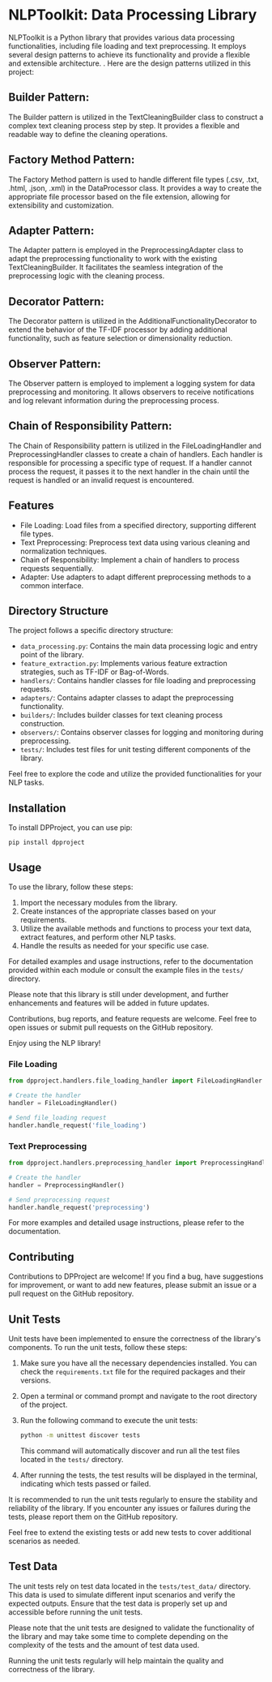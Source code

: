 # NLPToolkit: Data Processing Library

NLPToolkit is a Python library that provides various data processing functionalities, including file loading and text preprocessing. It employs several design patterns to achieve its functionality and provide a flexible and extensible architecture. . Here are the design patterns utilized in this project: 

## Builder Pattern: 
The Builder pattern is utilized in the TextCleaningBuilder class to construct a complex text cleaning process step by step. It provides a flexible and readable way to define the cleaning operations.

## Factory Method Pattern: 
The Factory Method pattern is used to handle different file types (.csv, .txt, .html, .json, .xml) in the DataProcessor class. It provides a way to create the appropriate file processor based on the file extension, allowing for extensibility and customization.

## Adapter Pattern: 
The Adapter pattern is employed in the PreprocessingAdapter class to adapt the preprocessing functionality to work with the existing TextCleaningBuilder. It facilitates the seamless integration of the preprocessing logic with the cleaning process.

## Decorator Pattern: 
The Decorator pattern is utilized in the AdditionalFunctionalityDecorator to extend the behavior of the TF-IDF processor by adding additional functionality, such as feature selection or dimensionality reduction.

## Observer Pattern: 
The Observer pattern is employed to implement a logging system for data preprocessing and monitoring. It allows observers to receive notifications and log relevant information during the preprocessing process.

## Chain of Responsibility Pattern: 
The Chain of Responsibility pattern is utilized in the FileLoadingHandler and PreprocessingHandler classes to create a chain of handlers. Each handler is responsible for processing a specific type of request. If a handler cannot process the request, it passes it to the next handler in the chain until the request is handled or an invalid request is encountered.

## Features

- File Loading: Load files from a specified directory, supporting different file types.
- Text Preprocessing: Preprocess text data using various cleaning and normalization techniques.
- Chain of Responsibility: Implement a chain of handlers to process requests sequentially.
- Adapter: Use adapters to adapt different preprocessing methods to a common interface.

## Directory Structure
The project follows a specific directory structure:

- `data_processing.py`: Contains the main data processing logic and entry point of the library.
- `feature_extraction.py`: Implements various feature extraction strategies, such as TF-IDF or Bag-of-Words.
- `handlers/`: Contains handler classes for file loading and preprocessing requests.
- `adapters/`: Contains adapter classes to adapt the preprocessing functionality.
- `builders/`: Includes builder classes for text cleaning process construction.
- `observers/`: Contains observer classes for logging and monitoring during preprocessing.
- `tests/`: Includes test files for unit testing different components of the library.

Feel free to explore the code and utilize the provided functionalities for your NLP tasks.

## Installation

To install DPProject, you can use pip:

```
pip install dpproject
```
## Usage
To use the library, follow these steps:

1. Import the necessary modules from the library.
2. Create instances of the appropriate classes based on your requirements.
3. Utilize the available methods and functions to process your text data, extract features, and perform other NLP tasks.
4. Handle the results as needed for your specific use case.

For detailed examples and usage instructions, refer to the documentation provided within each module or consult the example files in the `tests/` directory.

Please note that this library is still under development, and further enhancements and features will be added in future updates.

Contributions, bug reports, and feature requests are welcome. Feel free to open issues or submit pull requests on the GitHub repository.

Enjoy using the NLP library!

### File Loading

```python
from dpproject.handlers.file_loading_handler import FileLoadingHandler

# Create the handler
handler = FileLoadingHandler()

# Send file_loading request
handler.handle_request('file_loading')
```

### Text Preprocessing

```python
from dpproject.handlers.preprocessing_handler import PreprocessingHandler

# Create the handler
handler = PreprocessingHandler()

# Send preprocessing request
handler.handle_request('preprocessing')
```

For more examples and detailed usage instructions, please refer to the documentation.

## Contributing

Contributions to DPProject are welcome! If you find a bug, have suggestions for improvement, or want to add new features, please submit an issue or a pull request on the GitHub repository.


## Unit Tests

Unit tests have been implemented to ensure the correctness of the library's components. To run the unit tests, follow these steps:

1. Make sure you have all the necessary dependencies installed. You can check the `requirements.txt` file for the required packages and their versions.

2. Open a terminal or command prompt and navigate to the root directory of the project.

3. Run the following command to execute the unit tests:

   ```bash
   python -m unittest discover tests
   ```

   This command will automatically discover and run all the test files located in the `tests/` directory.

4. After running the tests, the test results will be displayed in the terminal, indicating which tests passed or failed.

It is recommended to run the unit tests regularly to ensure the stability and reliability of the library. If you encounter any issues or failures during the tests, please report them on the GitHub repository.

Feel free to extend the existing tests or add new tests to cover additional scenarios as needed.

## Test Data

The unit tests rely on test data located in the `tests/test_data/` directory. This data is used to simulate different input scenarios and verify the expected outputs. Ensure that the test data is properly set up and accessible before running the unit tests.

Please note that the unit tests are designed to validate the functionality of the library and may take some time to complete depending on the complexity of the tests and the amount of test data used.

Running the unit tests regularly will help maintain the quality and correctness of the library.
